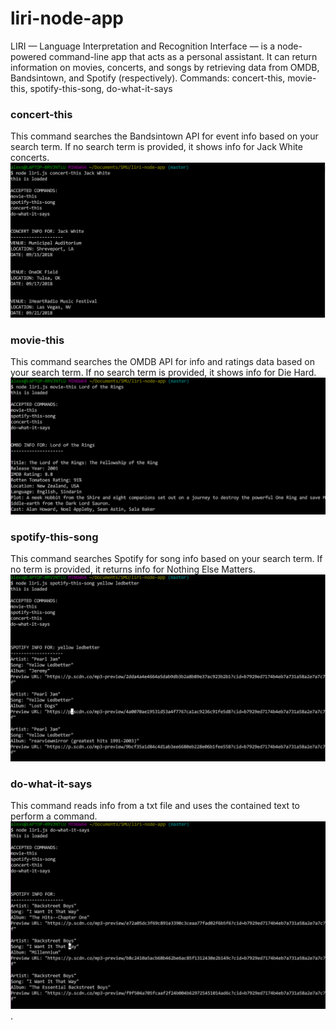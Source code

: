 # liri-node-app

LIRI — Language Interpretation and Recognition Interface — is a node-powered command-line app that acts as a personal assistant. It can return information on movies, concerts, and songs by retrieving data from OMDB, Bandsintown, and Spotify (respectively).
Commands: concert-this, movie-this, spotify-this-song, do-what-it-says


### concert-this
This command searches the Bandsintown API for event info based on your search term. If no search term is provided, it shows info for Jack White concerts.
![concert-this](./images/concertthis.PNG)




### movie-this
This command searches the OMDB API for info and ratings data based on your search term. If no search term is provided, it shows info for Die Hard. 
![movie-this](./images/moviethis.PNG)




### spotify-this-song
This command searches Spotify for song info based on your search term. If no term is provided, it returns info for Nothing Else Matters.
![spotify-this-song](./images/spotifythis.PNG)




### do-what-it-says
This command reads info from a txt file and uses the contained text to perform a command.
![do-what-it-says](./images/dowhat.PNG).
